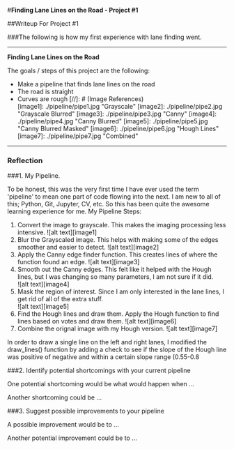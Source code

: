 #**Finding Lane Lines on the Road - Project #1** 

##Writeup For Project #1

###The following is how my first experience with lane finding went.

---

**Finding Lane Lines on the Road**

The goals / steps of this project are the following:
* Make a pipeline that finds lane lines on the road
* The road is straight
* Curves are rough
[//]: # (Image References)  
[image1]: ./pipeline/pipe1.jpg "Grayscale"
[image2]: ./pipeline/pipe2.jpg "Grayscale Blurred"
[image3]: ./pipeline/pipe3.jpg "Canny"
[image4]: ./pipeline/pipe4.jpg "Canny Blurred"
[image5]: ./pipeline/pipe5.jpg "Canny Blurred Masked"
[image6]: ./pipeline/pipe6.jpg "Hough Lines"
[image7]: ./pipeline/pipe7.jpg "Combined"
---

### Reflection

###1. My Pipeline.

To be honest, this was the very first time I have ever used the term 'pipeline' to mean one part of code flowing into the next. I am new to all of this; Python, Git, Jupyter, CV, etc. So this has been quite the awesome learning experience for me.
My Pipeline Steps:
  1. Convert the image to grayscale. This makes the imaging processing less intensive.
    ![alt text][image1]
  2. Blur the Grayscaled image. This helps with making some of the edges smoother and easier to detect.
    ![alt text][image2]
  3. Apply the Canny edge finder function. This creates lines of where the function found an edge.
    ![alt text][image3]
  4. Smooth out the Canny edges. This felt like it helped with the Hough lines, but I was changing so many parameters, I am not sure if   it did.  
    ![alt text][image4]
  5. Mask the region of interest. Since I am only interested in the lane lines, I get rid of all of the extra stuff.  
    ![alt text][image5]
  6. Find the Hough lines and draw them. Apply the Hough function to find lines based on votes and draw them.
    ![alt text][image6]  
  7. Combine the orignal image with my Hough version.
    ![alt text][image7]


In order to draw a single line on the left and right lanes, I modified the draw_lines() function by adding a check to see if the slope of the Hough line was positive of negative and within a certain slope range (0.55-0.8



###2. Identify potential shortcomings with your current pipeline


One potential shortcoming would be what would happen when ... 

Another shortcoming could be ...


###3. Suggest possible improvements to your pipeline

A possible improvement would be to ...

Another potential improvement could be to ...
